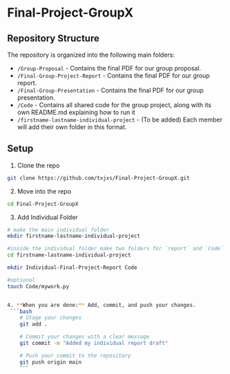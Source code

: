 # Final-Project-GroupX
## Repository Structure
The repository is organized into the following main folders:
- `/Group-Proposal` - Contains the final PDF for our group proposal.
- `/Final-Group-Project-Report` - Contains the final PDF for our group report.
- `/Final-Group-Presentation` - Contains the final PDF for our group presentation.
- `/Code` - Contains all shared code for the group project, along with its own README.md explaining how to run it 
- `/firstname-lastname-individual-project` - (To be added) Each member will add their own folder in this format.

## Setup 
1. Clone the repo 
```bash
git clone https://github.com/txjxs/Final-Project-GroupX.git
```
2. Move into the repo 
```bash
cd Final-Project-GroupX
```
3. Add Individual Folder
```bash
# make the main individual folder 
mkdir firstname-lastname-individual-project

#inside the individual folder make two folders for `report` and `Code`  
cd firstname-lastname-individual-project

mkdir Individual-Final-Project-Report Code

#optional 
touch Code/mywork.py


4. **When you are done:** Add, commit, and push your changes.
 ```bash
    # Stage your changes
    git add .

    # Commit your changes with a clear message
    git commit -m "Added my individual report draft"

    # Push your commit to the repository
    git push origin main
    ```


